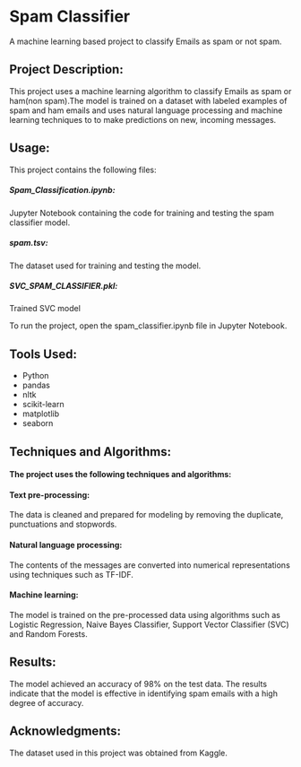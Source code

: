 # Spam Classifier
A machine learning based project to classify Emails as spam or not spam.

## Project Description:
This project uses a machine learning algorithm to classify Emails as spam or ham(non spam).The model is trained on a dataset with labeled examples of spam and ham emails and uses natural language processing and machine learning techniques to to make predictions on new, incoming messages.

## Usage:

This project contains the following files:

##### Spam_Classification.ipynb: 
Jupyter Notebook containing the code for training and testing the spam classifier model.
##### spam.tsv: 
The dataset used for training and testing the model.
##### SVC_SPAM_CLASSIFIER.pkl: 
Trained SVC model 

To run the project, open the spam_classifier.ipynb file in Jupyter Notebook.

## Tools Used:
* Python
* pandas 
* nltk 
* scikit-learn 
* matplotlib
* seaborn

## Techniques and Algorithms:

#### The project uses the following techniques and algorithms:

#### Text pre-processing: 
The data is cleaned and prepared for modeling by removing the duplicate, punctuations and stopwords.

#### Natural language processing: 
The contents of the messages are converted into numerical representations using techniques such as TF-IDF.

#### Machine learning: 
The model is trained on the pre-processed data using algorithms such as Logistic Regression, Naive Bayes Classifier, Support Vector Classifier (SVC) and Random  Forests.

## Results:
The model achieved an accuracy of 98% on the test data. The results indicate that the model is effective in identifying spam emails with a high degree of accuracy.

## Acknowledgments:
The dataset used in this project was obtained from Kaggle.
